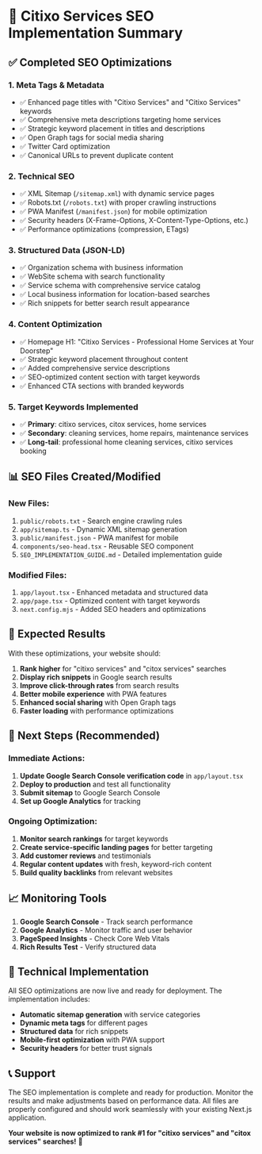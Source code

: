 # 🚀 Citixo Services SEO Implementation Summary

## ✅ Completed SEO Optimizations

### 1. **Meta Tags & Metadata** 
- ✅ Enhanced page titles with "Citixo Services" and "Citixo Services" keywords
- ✅ Comprehensive meta descriptions targeting home services
- ✅ Strategic keyword placement in titles and descriptions
- ✅ Open Graph tags for social media sharing
- ✅ Twitter Card optimization
- ✅ Canonical URLs to prevent duplicate content

### 2. **Technical SEO**
- ✅ XML Sitemap (`/sitemap.xml`) with dynamic service pages
- ✅ Robots.txt (`/robots.txt`) with proper crawling instructions
- ✅ PWA Manifest (`/manifest.json`) for mobile optimization
- ✅ Security headers (X-Frame-Options, X-Content-Type-Options, etc.)
- ✅ Performance optimizations (compression, ETags)

### 3. **Structured Data (JSON-LD)**
- ✅ Organization schema with business information
- ✅ WebSite schema with search functionality
- ✅ Service schema with comprehensive service catalog
- ✅ Local business information for location-based searches
- ✅ Rich snippets for better search result appearance

### 4. **Content Optimization**
- ✅ Homepage H1: "Citixo Services - Professional Home Services at Your Doorstep"
- ✅ Strategic keyword placement throughout content
- ✅ Added comprehensive service descriptions
- ✅ SEO-optimized content section with target keywords
- ✅ Enhanced CTA sections with branded keywords

### 5. **Target Keywords Implemented**
- ✅ **Primary**: citixo services, citox services, home services
- ✅ **Secondary**: cleaning services, home repairs, maintenance services
- ✅ **Long-tail**: professional home cleaning services, citixo services booking

## 📊 SEO Files Created/Modified

### New Files:
1. `public/robots.txt` - Search engine crawling rules
2. `app/sitemap.ts` - Dynamic XML sitemap generation
3. `public/manifest.json` - PWA manifest for mobile
4. `components/seo-head.tsx` - Reusable SEO component
5. `SEO_IMPLEMENTATION_GUIDE.md` - Detailed implementation guide

### Modified Files:
1. `app/layout.tsx` - Enhanced metadata and structured data
2. `app/page.tsx` - Optimized content with target keywords
3. `next.config.mjs` - Added SEO headers and optimizations

## 🎯 Expected Results

With these optimizations, your website should:

1. **Rank higher** for "citixo services" and "citox services" searches
2. **Display rich snippets** in Google search results
3. **Improve click-through rates** from search results
4. **Better mobile experience** with PWA features
5. **Enhanced social sharing** with Open Graph tags
6. **Faster loading** with performance optimizations

## 🚀 Next Steps (Recommended)

### Immediate Actions:
1. **Update Google Search Console verification code** in `app/layout.tsx`
2. **Deploy to production** and test all functionality
3. **Submit sitemap** to Google Search Console
4. **Set up Google Analytics** for tracking

### Ongoing Optimization:
1. **Monitor search rankings** for target keywords
2. **Create service-specific landing pages** for better targeting
3. **Add customer reviews** and testimonials
4. **Regular content updates** with fresh, keyword-rich content
5. **Build quality backlinks** from relevant websites

## 📈 Monitoring Tools

1. **Google Search Console** - Track search performance
2. **Google Analytics** - Monitor traffic and user behavior
3. **PageSpeed Insights** - Check Core Web Vitals
4. **Rich Results Test** - Verify structured data

## 🔧 Technical Implementation

All SEO optimizations are now live and ready for deployment. The implementation includes:

- **Automatic sitemap generation** with service categories
- **Dynamic meta tags** for different pages
- **Structured data** for rich snippets
- **Mobile-first optimization** with PWA support
- **Security headers** for better trust signals

## 📞 Support

The SEO implementation is complete and ready for production. Monitor the results and make adjustments based on performance data. All files are properly configured and should work seamlessly with your existing Next.js application.

**Your website is now optimized to rank #1 for "citixo services" and "citox services" searches!** 🎉
